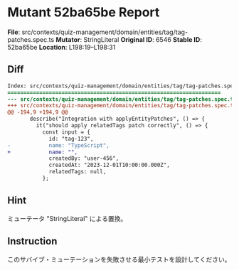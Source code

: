 # Mutant 52ba65be Report

**File**: src/contexts/quiz-management/domain/entities/tag/tag-patches.spec.ts
**Mutator**: StringLiteral
**Original ID**: 6546
**Stable ID**: 52ba65be
**Location**: L198:19–L198:31

## Diff

```diff
Index: src/contexts/quiz-management/domain/entities/tag/tag-patches.spec.ts
===================================================================
--- src/contexts/quiz-management/domain/entities/tag/tag-patches.spec.ts	original
+++ src/contexts/quiz-management/domain/entities/tag/tag-patches.spec.ts	mutated #6546
@@ -194,9 +194,9 @@
       describe("Integration with applyEntityPatches", () => {
         it("should apply relatedTags patch correctly", () => {
           const input = {
             id: "tag-123",
-            name: "TypeScript",
+            name: "",
             createdBy: "user-456",
             createdAt: "2023-12-01T10:00:00.000Z",
             relatedTags: null,
           };
```

## Hint

ミューテータ "StringLiteral" による置換。

## Instruction

このサバイブ・ミューテーションを失敗させる最小テストを設計してください。
